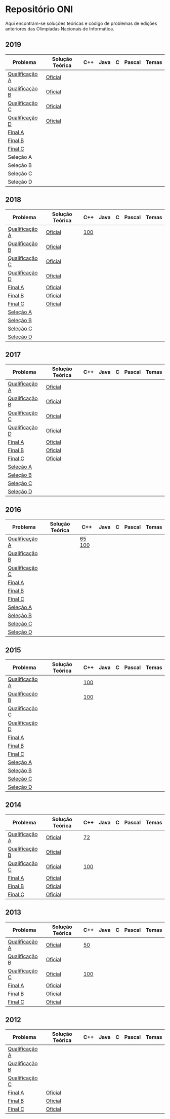 # Repositório ONI

Aqui encontram-se soluções teóricas e código de problemas de edições anteriores das Olimpíadas Nacionais de Informática.

## 2019
| Problema | Solução Teórica | C++ | Java | C | Pascal | Temas |
|----------|-----------------|-----|------|---|--------|-------|
|[Qualificação A](http://www.dcc.fc.up.pt/oni/problemas/2019/qualificacao/probA.html)|[Oficial](http://oni.dcc.fc.up.pt/loop/solucoes/2019/qualificacao/prob_a.html)||||||
|[Qualificação B](http://www.dcc.fc.up.pt/oni/problemas/2019/qualificacao/probB.html)|[Oficial](http://oni.dcc.fc.up.pt/loop/solucoes/2019/qualificacao/prob_b.html)||||||
|[Qualificação C](http://www.dcc.fc.up.pt/oni/problemas/2019/qualificacao/probC.html)|[Oficial](http://oni.dcc.fc.up.pt/loop/solucoes/2019/qualificacao/prob_c.html)||||||
|[Qualificação D](http://www.dcc.fc.up.pt/oni/problemas/2019/qualificacao/probD.html)|[Oficial](http://oni.dcc.fc.up.pt/loop/solucoes/2019/qualificacao/prob_d.html)||||||
|[Final A](http://www.dcc.fc.up.pt/oni/problemas/2019/final/probA.html)|||||||
|[Final B](http://www.dcc.fc.up.pt/oni/problemas/2019/final/probB.html)|||||||
|[Final C](http://www.dcc.fc.up.pt/oni/problemas/2019/final/probC.html)|||||||
|Seleção A|||||||
|Seleção B|||||||
|Seleção C|||||||
|Seleção D|||||||

## 2018
| Problema | Solução Teórica | C++ | Java | C | Pascal | Temas |
|----------|-----------------|-----|------|---|--------|-------|
|[Qualificação A](http://www.dcc.fc.up.pt/oni/problemas/2018/qualificacao/probA.html)|[Oficial](http://oni.dcc.fc.up.pt/loop/solucoes/2018/qualificacao/prob_a.html)|[100](https://github.com/LikeScience/Repositorio_ONI/blob/master/C%2B%2BCode/2018QA_100_jr.cpp)|||||
|[Qualificação B](http://www.dcc.fc.up.pt/oni/problemas/2018/qualificacao/probB.html)|[Oficial](http://oni.dcc.fc.up.pt/loop/solucoes/2018/qualificacao/prob_b.html)||||||
|[Qualificação C](http://www.dcc.fc.up.pt/oni/problemas/2018/qualificacao/probC.html)|[Oficial](http://oni.dcc.fc.up.pt/loop/solucoes/2018/qualificacao/prob_c.html)||||||
|[Qualificação D](http://www.dcc.fc.up.pt/oni/problemas/2018/qualificacao/probD.html)|[Oficial](http://oni.dcc.fc.up.pt/loop/solucoes/2018/qualificacao/prob_d.html)||||||
|[Final A](http://www.dcc.fc.up.pt/oni/problemas/2018/final/probA.html)|[Oficial](http://oni.dcc.fc.up.pt/loop/solucoes/2018/final/prob_a.html)||||||
|[Final B](http://www.dcc.fc.up.pt/oni/problemas/2018/final/probB.html)|[Oficial](http://oni.dcc.fc.up.pt/loop/solucoes/2018/final/prob_b.html)||||||
|[Final C](http://www.dcc.fc.up.pt/oni/problemas/2018/final/probC.html)|[Oficial](http://oni.dcc.fc.up.pt/loop/solucoes/2018/final/prob_c.html)||||||
|[Seleção A](http://www.dcc.fc.up.pt/oni/problemas/2018/selecao/probA.html)|||||||
|[Seleção B](http://www.dcc.fc.up.pt/oni/problemas/2018/selecao/probB.html)|||||||
|[Seleção C](http://www.dcc.fc.up.pt/oni/problemas/2018/selecao/probC.html)|||||||
|[Seleção D](http://www.dcc.fc.up.pt/oni/problemas/2018/selecao/probD.html)|||||||

## 2017
| Problema | Solução Teórica | C++ | Java | C | Pascal | Temas |
|----------|-----------------|-----|------|---|--------|-------|
|[Qualificação A](http://www.dcc.fc.up.pt/oni/problemas/2017/qualificacao/probA.html)|[Oficial](http://oni.dcc.fc.up.pt/loop/solucoes/2017/qualificacao/prob_a.html)||||||
|[Qualificação B](http://www.dcc.fc.up.pt/oni/problemas/2017/qualificacao/probB.html)|[Oficial](http://oni.dcc.fc.up.pt/loop/solucoes/2017/qualificacao/prob_b.html)||||||
|[Qualificação C](http://www.dcc.fc.up.pt/oni/problemas/2017/qualificacao/probC.html)|[Oficial](http://oni.dcc.fc.up.pt/loop/solucoes/2017/qualificacao/prob_c.html)||||||
|[Qualificação D](http://www.dcc.fc.up.pt/oni/problemas/2017/qualificacao/probD.html)|[Oficial](http://oni.dcc.fc.up.pt/loop/solucoes/2017/qualificacao/prob_d.html)||||||
|[Final A](http://www.dcc.fc.up.pt/oni/problemas/2017/final/probA.html)|[Oficial](http://oni.dcc.fc.up.pt/loop/solucoes/2017/final/prob_a.html)||||||
|[Final B](http://www.dcc.fc.up.pt/oni/problemas/2017/final/probB.html)|[Oficial](http://oni.dcc.fc.up.pt/loop/solucoes/2017/final/prob_b.html)||||||
|[Final C](http://www.dcc.fc.up.pt/oni/problemas/2017/final/probC.html)|[Oficial](http://oni.dcc.fc.up.pt/loop/solucoes/2017/final/prob_c.html)||||||
|[Seleção A](http://www.dcc.fc.up.pt/oni/problemas/2017/selecao/probA.html)|||||||
|[Seleção B](http://www.dcc.fc.up.pt/oni/problemas/2017/selecao/probB.html)|||||||
|[Seleção C](http://www.dcc.fc.up.pt/oni/problemas/2017/selecao/probC.html)|||||||
|[Seleção D](http://www.dcc.fc.up.pt/oni/problemas/2017/selecao/probD.html)|||||||

## 2016
| Problema | Solução Teórica | C++ | Java | C | Pascal | Temas |
|----------|-----------------|-----|------|---|--------|-------|
|[Qualificação A](http://www.dcc.fc.up.pt/oni/problemas/2016/qualificacao/probA.html)||[65](https://github.com/LikeScience/Repositorio_ONI/blob/master/C%2B%2BCode/2016QA_65_nt.cpp) [100](https://github.com/LikeScience/Repositorio_ONI/blob/master/C%2B%2BCode/2016QA_100_nt.cpp)|||||
|[Qualificação B](http://www.dcc.fc.up.pt/oni/problemas/2016/qualificacao/probB.html)|||||||
|[Qualificação C](http://www.dcc.fc.up.pt/oni/problemas/2016/qualificacao/probC.html)|||||||
|[Final A](http://www.dcc.fc.up.pt/oni/problemas/2016/final/probA.html)|||||||
|[Final B](http://www.dcc.fc.up.pt/oni/problemas/2016/final/probB.html)|||||||
|[Final C](http://www.dcc.fc.up.pt/oni/problemas/2016/final/probC.html)|||||||
|[Seleção A](http://www.dcc.fc.up.pt/oni/problemas/2016/selecao/probA.html)|||||||
|[Seleção B](http://www.dcc.fc.up.pt/oni/problemas/2016/selecao/probB.html)|||||||
|[Seleção C](http://www.dcc.fc.up.pt/oni/problemas/2016/selecao/probC.html)|||||||
|[Seleção D](http://www.dcc.fc.up.pt/oni/problemas/2016/selecao/probD.html)|||||||

## 2015
| Problema | Solução Teórica | C++ | Java | C | Pascal | Temas |
|----------|-----------------|-----|------|---|--------|-------|
|[Qualificação A](http://www.dcc.fc.up.pt/oni/problemas/2015/qualificacao/probA.html)||[100](https://github.com/LikeScience/Repositorio_ONI/blob/master/C%2B%2BCode/2015QA_100_dn.cpp)|||||
|[Qualificação B](http://www.dcc.fc.up.pt/oni/problemas/2015/qualificacao/probB.html)||[100](https://github.com/LikeScience/Repositorio_ONI/blob/master/C%2B%2BCode/2015QB_100_dn.cpp)|||||
|[Qualificação C](http://www.dcc.fc.up.pt/oni/problemas/2015/qualificacao/probC.html)|||||||
|[Qualificação D](http://www.dcc.fc.up.pt/oni/problemas/2015/qualificacao/probD.html)|||||||
|[Final A](http://www.dcc.fc.up.pt/oni/problemas/2015/final/probA.html)|||||||
|[Final B](http://www.dcc.fc.up.pt/oni/problemas/2015/final/probB.html)|||||||
|[Final C](http://www.dcc.fc.up.pt/oni/problemas/2015/final/probC.html)|||||||
|[Seleção A](http://www.dcc.fc.up.pt/oni/problemas/2015/selecao/probA.html)|||||||
|[Seleção B](http://www.dcc.fc.up.pt/oni/problemas/2015/selecao/probB.html)|||||||
|[Seleção C](http://www.dcc.fc.up.pt/oni/problemas/2015/selecao/probC.html)|||||||
|[Seleção D](http://www.dcc.fc.up.pt/oni/problemas/2015/selecao/probD.html)|||||||

## 2014
| Problema | Solução Teórica | C++ | Java | C | Pascal | Temas |
|----------|-----------------|-----|------|---|--------|-------|
|[Qualificação A](http://www.dcc.fc.up.pt/oni/problemas/2014/qualificacao/probA.html)|[Oficial](http://www.dcc.fc.up.pt/oni/problemas/2014/qualificacao/discussao/A.html)|[72](https://github.com/LikeScience/Repositorio_ONI/blob/master/C%2B%2BCode/2014QA_72_nt.cpp)|||||
|[Qualificação B](http://www.dcc.fc.up.pt/oni/problemas/2014/qualificacao/probB.html)|[Oficial](http://www.dcc.fc.up.pt/oni/problemas/2014/qualificacao/discussao/B.html)||||||
|[Qualificação C](http://www.dcc.fc.up.pt/oni/problemas/2014/qualificacao/probC.html)|[Oficial](http://www.dcc.fc.up.pt/oni/problemas/2014/qualificacao/discussao/C.html)|[100](https://github.com/LikeScience/Repositorio_ONI/blob/master/C%2B%2BCode/2014QC_100_jr.cpp)|||||
|[Final A](http://www.dcc.fc.up.pt/oni/problemas/2014/final/probA.html)|[Oficial](http://www.dcc.fc.up.pt/oni/problemas/2014/final/discussao/index.html)||||||
|[Final B](http://www.dcc.fc.up.pt/oni/problemas/2014/final/probB.html)|[Oficial](http://www.dcc.fc.up.pt/oni/problemas/2014/final/discussao/index.html)||||||
|[Final C](http://www.dcc.fc.up.pt/oni/problemas/2014/final/probC.html)|[Oficial](http://www.dcc.fc.up.pt/oni/problemas/2014/final/discussao/index.html)||||||

## 2013
| Problema | Solução Teórica | C++ | Java | C | Pascal | Temas |
|----------|-----------------|-----|------|---|--------|-------|
[Qualificação A](http://www.dcc.fc.up.pt/oni/problemas/2013/qualificacao/probB.html)|[Oficial](http://www.dcc.fc.up.pt/oni/problemas/2013/qualificacao/discussao/sola.html)|[50](https://github.com/LikeScience/Repositorio_ONI/blob/master/C%2B%2BCode/2013QA_50_jr.cpp)|||||
|[Qualificação B](http://www.dcc.fc.up.pt/oni/problemas/2013/qualificacao/probB.html)|[Oficial](http://www.dcc.fc.up.pt/oni/problemas/2013/qualificacao/discussao/solb.html)||||||
|[Qualificação C](http://www.dcc.fc.up.pt/oni/problemas/2013/qualificacao/probC.html)|[Oficial](http://www.dcc.fc.up.pt/oni/problemas/2013/qualificacao/discussao/solc.html)|[100](https://github.com/LikeScience/Repositorio_ONI/blob/master/C%2B%2BCode/2013Q_100_jr.cpp)|||||
|[Final A](http://www.dcc.fc.up.pt/oni/problemas/2013/final/probA.html)|[Oficial](http://www.dcc.fc.up.pt/oni/problemas/2013/final/discussao/A.html)||||||
|[Final B](http://www.dcc.fc.up.pt/oni/problemas/2013/final/probB.html)|[Oficial](http://www.dcc.fc.up.pt/oni/problemas/2013/final/discussao/N.html)||||||
|[Final C](http://www.dcc.fc.up.pt/oni/problemas/2013/final/probC.html)|[Oficial](http://www.dcc.fc.up.pt/oni/problemas/2013/final/discussao/C.html)||||||

## 2012
| Problema | Solução Teórica | C++ | Java | C | Pascal | Temas |
|----------|-----------------|-----|------|---|--------|-------|
|[Qualificação A](http://www.dcc.fc.up.pt/oni/problemas/2012/qualificacao/probA.html)|||||||
|[Qualificação B](http://www.dcc.fc.up.pt/oni/problemas/2012/qualificacao/probB.html)|||||||
|[Qualificação C](http://www.dcc.fc.up.pt/oni/problemas/2012/qualificacao/probC.html)|||||||
|[Final A](http://www.dcc.fc.up.pt/oni/problemas/2012/final/probA.html)|[Oficial](http://www.dcc.fc.up.pt/oni/problemas/2012/final/discussao/sola.html)||||||
|[Final B](http://www.dcc.fc.up.pt/oni/problemas/2012/final/probB.html)|[Oficial](http://www.dcc.fc.up.pt/oni/problemas/2012/final/discussao/solb.html)||||||
|[Final C](http://www.dcc.fc.up.pt/oni/problemas/2012/final/probC.html)|[Oficial](http://www.dcc.fc.up.pt/oni/problemas/2012/final/discussao/solc.html)||||||

